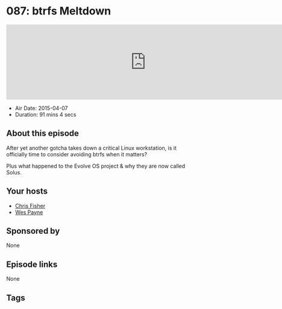 # 087: btrfs Meltdown

<iframe src="https://player.fireside.fm/v2/RUkczH-V+UpFkrCl3?theme=dark" width="740" height="200" frameborder="0" scrolling="no"></iframe>

* Air Date: 2015-04-07
* Duration: 91 mins 4 secs

## About this episode

After yet another gotcha takes down a critical Linux workstation, is it officially time to consider avoiding btrfs when it matters? 

Plus what happened to the Evolve OS project & why they are now called Solus.


## Your hosts
* [Chris Fisher](https://linuxunplugged.com/hosts/chrislas)
* [Wes Payne](https://linuxunplugged.com/hosts/wes)

## Sponsored by

None



## Episode links

None



## Tags

